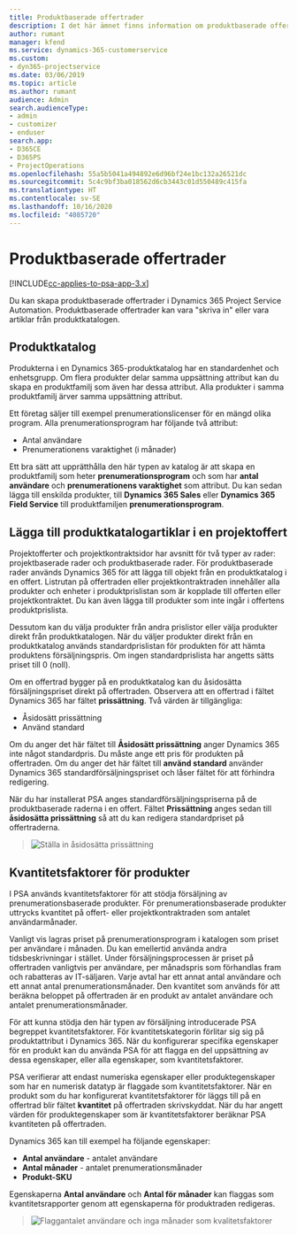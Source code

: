```yaml
---
title: Produktbaserade offertrader
description: I det här ämnet finns information om produktbaserade offertrader.
author: rumant
manager: kfend
ms.service: dynamics-365-customerservice
ms.custom:
- dyn365-projectservice
ms.date: 03/06/2019
ms.topic: article
ms.author: rumant
audience: Admin
search.audienceType:
- admin
- customizer
- enduser
search.app:
- D365CE
- D365PS
- ProjectOperations
ms.openlocfilehash: 55a5b5041a494892e6d96bf24e1bc132a26521dc
ms.sourcegitcommit: 5c4c9bf3ba018562d6cb3443c01d550489c415fa
ms.translationtype: HT
ms.contentlocale: sv-SE
ms.lasthandoff: 10/16/2020
ms.locfileid: "4085720"
---
```

# <a name="product-based-quote-lines"></a>Produktbaserade offertrader

[!INCLUDE[cc-applies-to-psa-app-3.x](../includes/cc-applies-to-psa-app-3x.md)]


Du kan skapa produktbaserade offertrader i Dynamics 365 Project Service Automation. Produktbaserade offertrader kan vara "skriva in" eller vara artiklar från produktkatalogen.

## <a name="product-catalog"></a>Produktkatalog

Produkterna i en Dynamics 365-produktkatalog har en standardenhet och enhetsgrupp. Om flera produkter delar samma uppsättning attribut kan du skapa en produktfamilj som även har dessa attribut. Alla produkter i samma produktfamilj ärver samma uppsättning attribut.

Ett företag säljer till exempel prenumerationslicenser för en mängd olika program. Alla prenumerationsprogram har följande två attribut:

- Antal användare 
- Prenumerationens varaktighet (i månader)

Ett bra sätt att upprätthålla den här typen av katalog är att skapa en produktfamilj som heter **prenumerationsprogram** och som har **antal användare** och **prenumerationens varaktighet** som attribut. Du kan sedan lägga till enskilda produkter, till **Dynamics 365 Sales** eller **Dynamics 365 Field Service** till produktfamiljen **prenumerationsprogram**.

## <a name="adding-product-catalog-items-to-a-project-quote"></a>Lägga till produktkatalogartiklar i en projektoffert

Projektofferter och projektkontraktsidor har avsnitt för två typer av rader: projektbaserade rader och produktbaserade rader. För produktbaserade rader används Dynamics 365 för att lägga till objekt från en produktkatalog i en offert. Listrutan på offertraden eller projektkontraktraden innehåller alla produkter och enheter i produktprislistan som är kopplade till offerten eller projektkontraktet. Du kan även lägga till produkter som inte ingår i offertens produktprislista.

Dessutom kan du välja produkter från andra prislistor eller välja produkter direkt från produktkatalogen. När du väljer produkter direkt från en produktkatalog används standardprislistan för produkten för att hämta produktens försäljningspris. Om ingen standardprislista har angetts sätts priset till 0 (noll).

Om en offertrad bygger på en produktkatalog kan du åsidosätta försäljningspriset direkt på offertraden. Observera att en offertrad i fältet Dynamics 365 har fältet **prissättning**. Två värden är tillgängliga:

- Åsidosätt prissättning  
- Använd standard

Om du anger det här fältet till **Åsidosätt prissättning** anger Dynamics 365 inte något standardpris. Du måste ange ett pris för produkten på offertraden. Om du anger det här fältet till **använd standard** använder Dynamics 365 standardförsäljningspriset och låser fältet för att förhindra redigering.

När du har installerat PSA anges standardförsäljningspriserna på de produktbaserade raderna i en offert. Fältet **Prissättning** anges sedan till **åsidosätta prissättning** så att du kan redigera standardpriset på offertraderna.

> ![Ställa in åsidosätta prissättning](media/basic-guide-10.png)
 
## <a name="quantity-factors-for-products"></a>Kvantitetsfaktorer för produkter

I PSA används kvantitetsfaktorer för att stödja försäljning av prenumerationsbaserade produkter. För prenumerationsbaserade produkter uttrycks kvantitet på offert- eller projektkontraktraden som antalet användarmånader.

Vanligt vis lagras priset på prenumerationsprogram i katalogen som priset per användare i månaden. Du kan emellertid använda andra tidsbeskrivningar i stället. Under försäljningsprocessen är priset på offertraden vanligtvis per användare, per månadspris som förhandlas fram och rabatteras av IT-säljaren. Varje avtal har ett annat antal användare och ett annat antal prenumerationsmånader. Den kvantitet som används för att beräkna beloppet på offertraden är en produkt av antalet användare och antalet prenumerationsmånader.

För att kunna stödja den här typen av försäljning introducerade PSA begreppet kvantitetsfaktorer. För kvantitetskategorin förlitar sig sig på produktattribut i Dynamics 365. När du konfigurerar specifika egenskaper för en produkt kan du använda PSA för att flagga en del uppsättning av dessa egenskaper, eller alla egenskaper, som kvantitetsfaktorer.

PSA verifierar att endast numeriska egenskaper eller produktegenskaper som har en numerisk datatyp är flaggade som kvantitetsfaktorer. När en produkt som du har konfigurerat kvantitetsfaktorer för läggs till på en offertrad blir fältet **kvantitet** på offertraden skrivskyddat. När du har angett värden för produktegenskaper som är kvantitetsfaktorer beräknar PSA kvantiteten på offertraden.

Dynamics 365 kan till exempel ha följande egenskaper: 

- **Antal användare** - antalet användare 
- **Antal månader** - antalet prenumerationsmånader
- **Produkt-SKU** 

Egenskaperna **Antal användare** och **Antal för månader** kan flaggas som kvantitetsrapporter genom att egenskaperna för produktraden redigeras. 

> ![Flaggantalet användare och inga månader som kvalitetsfaktorer](media/basic-guide-11.png)
 
